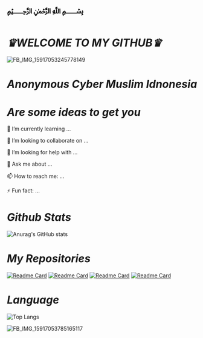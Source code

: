 # **﷽**
# **_*♛WELCOME TO MY GITHUB♛*_**
![FB_IMG_15917053245778149](https://user-images.githubusercontent.com/79139059/110002519-0f22fa80-7d48-11eb-9b5c-ff50057c844e.jpg)

#      *Anonymous Cyber Muslim Idnonesia*










#        *Are some ideas to get you*


🌱 I’m currently learning …

👯 I’m looking to collaborate on …

🤔 I’m looking for help with …

💬 Ask me about …

📫 How to reach me: …

⚡ Fun fact: …

#   *Github Stats*
![Anurag's GitHub stats](https://github-readme-stats.vercel.app/api?username=zamxyz&theme=outrun&show_icons=true)
#    *My Repositories*
[![Readme Card](https://github-readme-stats.vercel.app/api/pin/?username=zamxyz&repo=Acmi&theme=vision-friendly-dark)](https://github.com/zamxyz/Acmi)
[![Readme Card](https://github-readme-stats.vercel.app/api/pin/?username=zamxyz&repo=crack&theme=vision-friendly-dark)](https://github.com/zamxyz/crack)
[![Readme Card](https://github-readme-stats.vercel.app/api/pin/?username=zamxyz&repo=terkey&theme=vision-friendly-dark)](https://github.com/zamxyz/terkey)
[![Readme Card](https://github-readme-stats.vercel.app/api/pin/?username=zamxyz&repo=encrypt&theme=vision-friendly-dark)](https://github.com/zamxyz/encrypt)


# *Language*
![Top Langs](https://github-readme-stats.vercel.app/api/top-langs/?username=zamxyz&theme=shades-of-purple)
 
![FB_IMG_15917053785165117](https://user-images.githubusercontent.com/79139059/110002974-86588e80-7d48-11eb-9525-e11326909389.jpg)
